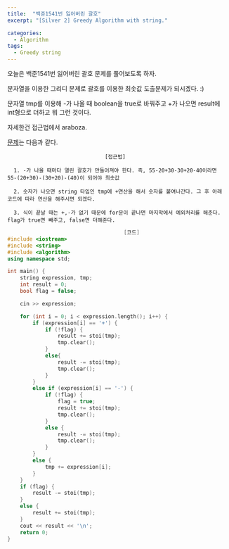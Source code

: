 ```yaml
---
title:  "백준1541번 잃어버린 괄호"
excerpt: "[Silver 2] Greedy Algorithm with string."

categories:
  - Algorithm
tags:
  - Greedy string
---
```

오늘은 백준1541번 잃어버린 괄호 문제를 풀어보도록 하자.

문자열을 이용한 그리디 문제로 괄호를 이용한 최솟값 도출문제가 되시겠다. :)

문자열 tmp를 이용해 -가 나올 때 boolean을 true로 바꿔주고 +가 나오면 result에 int형으로 더하고 뭐 그런 것이다.

자세한건 접근법에서 araboza.

[문제](https://www.acmicpc.net/problem/1541)는 다음과 같다.


                                   [접근법]

      1. -가 나올 때마다 열린 괄호가 만들어져야 한다. 즉, 55-20+30-30+20-40이라면 55-(20+30)-(30+20)-(40)이 되어야 최솟값
      
      2. 숫자가 나오면 string 타입인 tmp에 +연산을 해서 숫자를 붙여나간다. 그 후 아래 코드에 따라 연산을 해주시면 되겠다. 

      3. 식이 끝날 때는 +,-가 없기 때문에 for문이 끝나면 마지막에서 예외처리를 해준다. flag가 true면 빼주고, false면 더해준다. 
      
      

```c++
                                     [코드]
#include <iostream>
#include <string>
#include <algorithm>
using namespace std;

int main() {
	string expression, tmp;
	int result = 0;
	bool flag = false;

	cin >> expression;

	for (int i = 0; i < expression.length(); i++) {
		if (expression[i] == '+') {
			if (!flag) {
				result += stoi(tmp);
				tmp.clear();
			}
			else{
				result -= stoi(tmp);
				tmp.clear();
			}
		}
		else if (expression[i] == '-') {
			if (!flag) {
				flag = true;
				result += stoi(tmp);
				tmp.clear();
			}
			else {
				result -= stoi(tmp);
				tmp.clear();
			}
		}
		else {
			tmp += expression[i];
		}
	}
	if (flag) {
		result -= stoi(tmp);
	}
	else {
		result += stoi(tmp);
	}
	cout << result << '\n';
	return 0;
}
```
